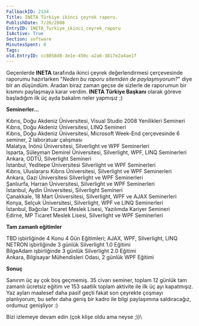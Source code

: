 ```yaml
---
FallbackID: 2134
Title: INETA Türkiye ikinci çeyrek raporu.
PublishDate: 7/26/2008
EntryID: INETA_Turkiye_ikinci_ceyrek_raporu
IsActive: True
Section: software
MinutesSpent: 0
Tags: 
old.EntryID: cc8058d8-3e1e-450c-a2a6-3817e2a4ae1f
---
```

Geçenlerde **INETA** tarafında ikinci çeyrek değerlendirmesi
çerçevesinde raporumu hazırlarken "*Neden bu raporu sitemden de
paylaşmıyorum?*" diye bir an düşündüm. Aradan biraz zaman geçse de
sizlerle de raporumun bir kısmını paylaşmaya karar verdim. **INETA
Türkiye Başkanı** olarak göreve başladığım ilk üç ayda bakalım neler
yapmışız ;)

**Seminerler...**

Kıbrıs, Doğu Akdeniz Üniversitesi, Visual Studio 2008 Yenilikleri
Semineri\
 Kıbrıs, Doğu Akdeniz Üniversitesi, LINQ Semineri\
Kıbrıs, Doğu Akdeniz Üniversitesi, Microsoft Week-End çerçevesinde 6
seminer, 2 laboratuar çalışması\
Malatya, İnönü Üniversitesi, Silverlight ve WPF Seminerleri\
Isparta, Süleyman Demirel Üniversitesi, Silverlight, WPF, LINQ
Seminerleri\
Ankara, ODTÜ, Silverlight Semineri\
İstanbul, Yeditepe Üniversitesi Silverlight ve WPF Seminerleri\
Kıbrıs, Uluslararsı Kıbrıs Üniversitesi, Silverlight ve WPF Seminerleri\
Ankara, Gazi Üniversitesi Silverlight ve WPF Seminerleri\
Şanlıurfa, Harran Üniversitesi, Silverlight ve WPF Seminerleri\
 İstanbul, Aydin Üniversitesi, Silverlight Semineri\
Çanakkale, 18 Mart Üniversitesi, Silverlight, WPF ve AJAX Seminerleri\
Konya, Selçuk Üniversitesi, Silverlight, WPF ve LINQ Seminerleri\
İstanbul, Bağcılar Ticaret Meslek Lisesi, Yazılımda Kariyer Semineri\
Edirne, MP Ticaret Meslek Lisesi, Silverlight ve WPF Seminerleri

**Tam zamanlı eğitimler**

TBD işbirliğinde 4 Konu 4 Gün Eğitimleri; AJAX, WPF, Silverlight, LINQ\
 NETRON işbirliğinde 3 günlük Silverlight 1.0 Eğitimi\
BilgeAdam işbirliğinde 3 günlük Silverlight 2.0 Eğitimi\
Ankara, Bilgisayar Mühendisleri Odası, 2 günlük WPF Eğitimi

**Sonuç**

Sanırım üç ay çok boş geçmemiş. 35 civarı seminer, toplam 12 günlük tam
zamanlı ücretsiz eğitim ve 153 saatlik toplam aktivite ile ilk üç ayı
kapatmışız. Yaz ayları maalesef daha pasif geçti fakat son çeyrekte
çoşmayı planlıyorum, bu sefer daha geniş bir kadro ile bilgi paylaşımına
saldıracağız, ordumuz genişliyor :)

Bizi izlemeye devam edin (çok klişe oldu ama neyse ;))\


